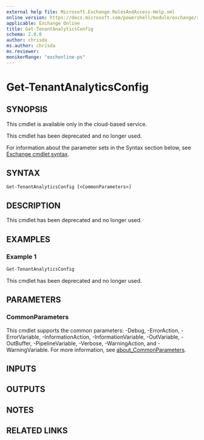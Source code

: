 ```yaml
---
external help file: Microsoft.Exchange.RolesAndAccess-Help.xml
online version: https://docs.microsoft.com/powershell/module/exchange/reporting/get-tenantanalyticsconfig
applicable: Exchange Online
title: Get-TenantAnalyticsConfig
schema: 2.0.0
author: chrisda
ms.author: chrisda
ms.reviewer:
monikerRange: "exchonline-ps"
---
```


# Get-TenantAnalyticsConfig

## SYNOPSIS
This cmdlet is available only in the cloud-based service.

This cmdlet has been deprecated and no longer used.

For information about the parameter sets in the Syntax section below, see [Exchange cmdlet syntax](https://docs.microsoft.com/powershell/exchange/exchange-server/exchange-cmdlet-syntax).

## SYNTAX

```
Get-TenantAnalyticsConfig [<CommonParameters>]
```

## DESCRIPTION
This cmdlet has been deprecated and no longer used.

## EXAMPLES

### Example 1
```powershell
Get-TenantAnalyticsConfig
```
This cmdlet has been deprecated and no longer used.

## PARAMETERS

### CommonParameters
This cmdlet supports the common parameters: -Debug, -ErrorAction, -ErrorVariable, -InformationAction, -InformationVariable, -OutVariable, -OutBuffer, -PipelineVariable, -Verbose, -WarningAction, and -WarningVariable. For more information, see [about_CommonParameters](https://go.microsoft.com/fwlink/p/?LinkID=113216).

## INPUTS

###  

## OUTPUTS

###  

## NOTES

## RELATED LINKS
